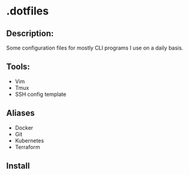 # .dotfiles

## Description:
Some configuration files for mostly CLI programs I use on a daily basis.

## Tools:
* Vim
* Tmux
* SSH config template

## Aliases
* Docker
* Git
* Kubernetes
* Terraform


## Install


